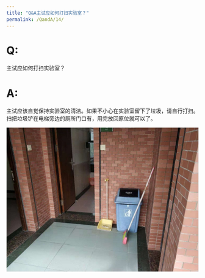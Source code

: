```yaml
---
title: "Q&A主试应如何打扫实验室？"
permalink: /QandA/14/
---
```


# Q:

主试应如何打扫实验室？

# A:

主试应该自觉保持实验室的清洁。如果不小心在实验室留下了垃圾，请自行打扫。扫把垃圾铲在电梯旁边的厕所门口有，用完放回原位就可以了。

![](assert\snipaste20181027_183750.jpg)